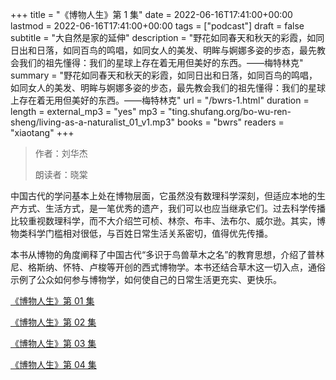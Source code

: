 +++
title = "《博物人生》第 1 集"
date = 2022-06-16T17:41:00+00:00
lastmod = 2022-06-16T17:41:00+00:00
tags = ["podcast"]
draft = false
subtitle = "大自然是家的延伸"
description = "野花如同春天和秋天的彩霞，如同日出和日落，如同百鸟的鸣唱，如同女人的美发、明眸与婀娜多姿的步态，最先教会我们的祖先懂得：我们的星球上存在着无用但美好的东西。——梅特林克"
summary = "野花如同春天和秋天的彩霞，如同日出和日落，如同百鸟的鸣唱，如同女人的美发、明眸与婀娜多姿的步态，最先教会我们的祖先懂得：我们的星球上存在着无用但美好的东西。——梅特林克"
url = "/bwrs-1.html"
duration = 
length = 
external_mp3 = "yes"
mp3 = "ting.shufang.org/bo-wu-ren-sheng/living-as-a-naturalist_01_v1.mp3"
books = "bwrs"
readers = "xiaotang"
+++

> 作者：刘华杰
>
> 朗读者：晓棠

中国古代的学问基本上处在博物层面，它虽然没有数理科学深刻，但适应本地的生产方式、生活方式，是一笔优秀的遗产，我们可以也应当继承它们。过去科学传播比较重视数理科学，而不大介绍竺可桢、林奈、布丰、法布尔、威尔逊。其实，博物类科学门槛相对很低，与百姓日常生活关系密切，值得优先传播。

本书从博物的角度阐释了中国古代“多识于鸟兽草木之名”的教育思想，介绍了普林尼、格斯纳、怀特、卢梭等开创的西式博物学。本书还结合草木这一切入点，通俗示例了公众如何参与博物学，如何使自己的日常生活更充实、更快乐。

[《博物人生》第 01 集](./bwrs-1.html)

[《博物人生》第 02 集](./bwrs-2.html)

[《博物人生》第 03 集](./bwrs-3.html)

[《博物人生》第 04 集](./bwrs-4.html)
